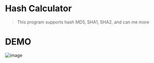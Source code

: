 # Hash Calculator
> This program supports hash MD5, SHA1, SHA2, and can me more

# DEMO
![image](https://user-images.githubusercontent.com/66262696/122500088-4cbc4280-d01c-11eb-8a3f-430b0c0a5b35.png)
